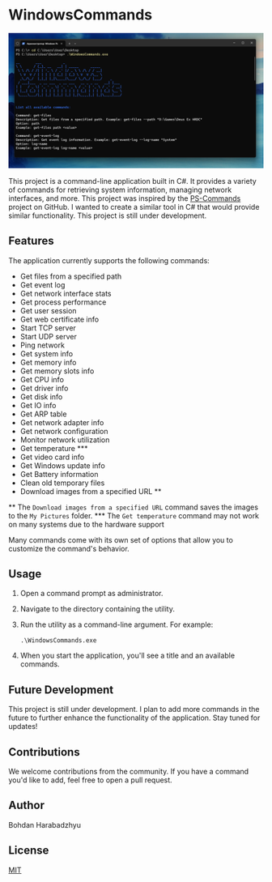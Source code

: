 # WindowsCommands
![Image 1](Screenshots/Screen1.png)

This project is a command-line application built in C#. It provides a variety of commands for retrieving system information, managing network interfaces, and more.
This project was inspired by the [PS-Commands](https://github.com/Lifailon/PS-Commands) project on GitHub. I wanted to create a similar tool in C# that would provide similar functionality. This project is still under development.

## Features
The application currently supports the following commands:

- Get files from a specified path
- Get event log
- Get network interface stats
- Get process performance
- Get user session
- Get web certificate info
- Start TCP server
- Start UDP server
- Ping network
- Get system info
- Get memory info
- Get memory slots info
- Get CPU info
- Get driver info
- Get disk info
- Get IO info
- Get ARP table
- Get network adapter info
- Get network configuration
- Monitor network utilization
- Get temperature ***
- Get video card info
- Get Windows update info
- Get Battery information
- Clean old temporary files
- Download images from a specified URL **

** The `Download images from a specified URL` command saves the images to the `My Pictures` folder.
*** The `Get temperature` command may not work on many systems due to the hardware support

Many commands come with its own set of options that allow you to customize the command's behavior.

## Usage

1. Open a command prompt as administrator.
2. Navigate to the directory containing the utility.
3. Run the utility as a command-line argument. For example:

    ```
    .\WindowsCommands.exe
    ```
4. When you start the application, you'll see a title and an available commands.

## Future Development

This project is still under development. I plan to add more commands in the future to further enhance the functionality of the application. Stay tuned for updates!

## Contributions

We welcome contributions from the community. If you have a command you'd like to add, feel free to open a pull request.

## Author

Bohdan Harabadzhyu

## License

[MIT](https://choosealicense.com/licenses/mit/)

